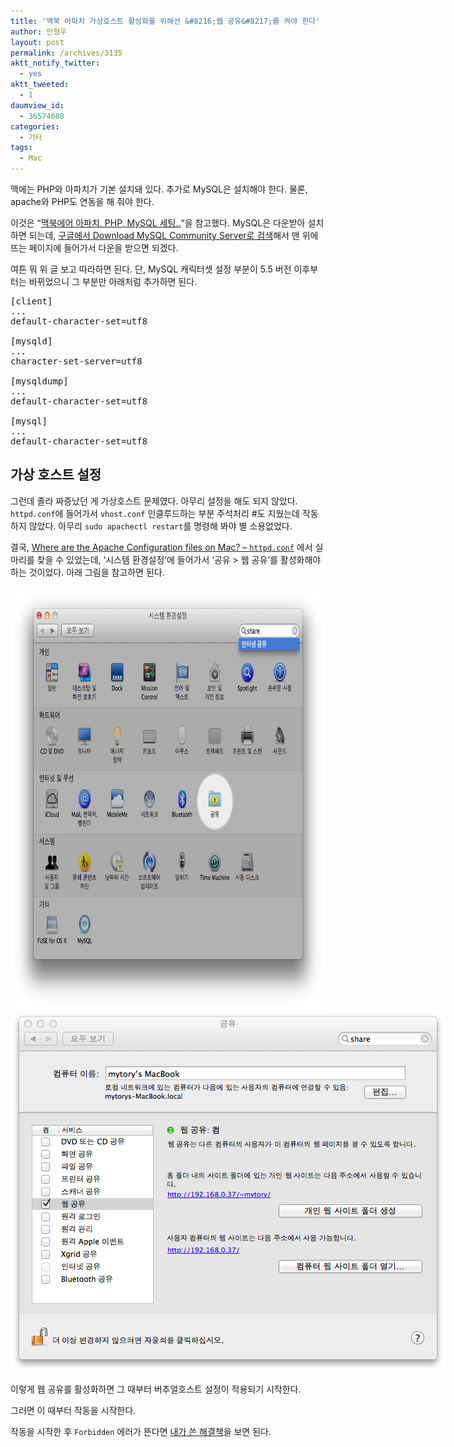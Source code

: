 ```yaml
---
title: '맥북 아파치 가상호스트 활성화를 위해선 &#8216;웹 공유&#8217;를 켜야 한다'
author: 안형우
layout: post
permalink: /archives/3135
aktt_notify_twitter:
  - yes
aktt_tweeted:
  - 1
daumview_id:
  - 36574688
categories:
  - 기타
tags:
  - Mac
---
```

맥에는 PHP와 아파치가 기본 설치돼 있다. 추가로 MySQL은 설치해야 한다. 물론, apache와 PHP도 연동을 해 줘야 한다.

이것은 &#8220;[맥북에어 아파치, PHP, MySQL 세팅..][1]&#8220;을 참고했다. MySQL은 다운받아 설치하면 되는데, [구글에서 Download MySQL Community Server로 검색][2]해서 맨 위에 뜨는 페이지에 들어가서 다운을 받으면 되겠다.

여튼 뭐 위 글 보고 따라하면 된다. 단, MySQL 캐릭터셋 설정 부분이 5.5 버전 이후부터는 바뀌었으니 그 부분만 아래처럼 추가하면 된다.

<pre>[client]
...
default-character-set=utf8

[mysqld]
...
character-set-server=utf8

[mysqldump]
...
default-character-set=utf8

[mysql]
...
default-character-set=utf8</pre>

## 가상 호스트 설정

그런데 졸라 짜증났던 게 가상호스트 문제였다. 아무리 설정을 해도 되지 않았다. `httpd.conf`에 들어가서 `vhost.conf` 인클루드하는 부분 주석처리 #도 지웠는데 작동하지 않았다. 아무리 `sudo apachectl restart`를 명령해 봐야 별 소용없었다.

결국, [Where are the Apache Configuration files on Mac? – `httpd.conf`][3] 에서 실마리를 찾을 수 있었는데, &#8216;시스템 환경설정&#8217;에 들어가서 &#8216;공유 > 웹 공유&#8217;를 활성화해야 하는 것이었다. 아래 그림을 참고하면 된다.

<img class="aligncenter" alt="" src="/uploads/legacy/macbook-web-sharing-1.png" width="782" height="675" />

<div style="width: 706px" class="wp-caption aligncenter">
  <img class=" " alt="" src="/uploads/legacy/macbook-web-sharing-2.png" width="696" height="578" /><p class="wp-caption-text">
    이렇게 웹 공유를 활성화하면 그 때부터 버추얼호스트 설정이 적용되기 시작한다.
  </p>
</div>

그러면 이 때부터 작동을 시작한다.

작동을 시작한 후 `Forbidden` 에러가 뜬다면 [내가 쓴 해결책][4]을 보면 된다.

 [1]: http://madchick.egloos.com/3662494 "맥북에어 아파치, PHP, MySQL 세팅.."
 [2]: https://www.google.co.kr/#q=Download+MySQL+Community+Server
 [3]: http://smartwebdeveloper.com/mac/httpd-conf-location-mac
 [4]: https://mytory.net/archives/3143 "아파치 Forbidden  You don’t have permission to access / on this server. 에러 해결"